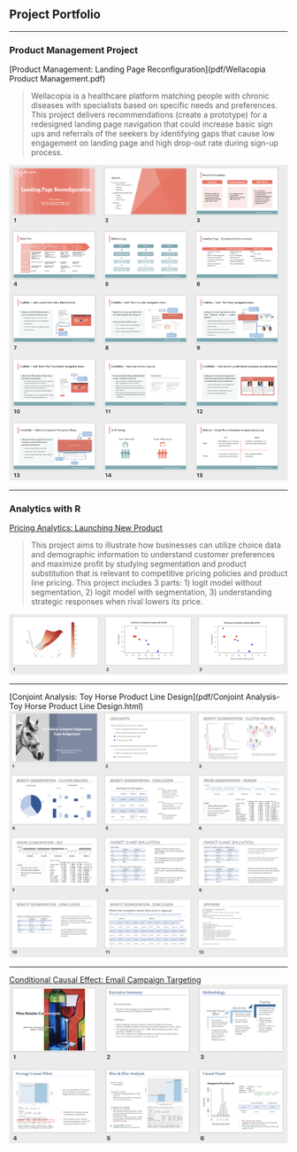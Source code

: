 ## Project Portfolio

---

### Product Management Project 

[Product Management: Landing Page Reconfiguration](pdf/Wellacopia Product Management.pdf)
> Wellacopia is a healthcare platform matching people with chronic diseases with specialists based on specific needs and preferences. This project delivers recommendations (create a prototype) for a redesigned landing page navigation that could increase basic sign ups and referrals of the seekers by identifying gaps that cause low engagement on landing page and high drop-out rate during sign-up process.
<img src="images/wellacopiaUpdate.png"/>

---

### Analytics with R 

[Pricing Analytics: Launching New Product](pdf/Pricing-Project2.html)
> This project aims to illustrate how businesses can utilize choice data and demographic information to understand customer preferences and maximize profit by studying segmentation and product substitution that is relevant to competitive pricing policies and product line pricing. This project includes 3 parts: 1) logit model without segmentation, 2) logit model with segmentation, 3) understanding strategic responses when rival lowers its price.
<img src="images/pricing2Plot.png"/>

---
[Conjoint Analysis: Toy Horse Product Line Design](pdf/Conjoint Analysis-Toy Horse Product Line Design.html)
<img src="images/Screen Shot 2020-02-19 at 6.17.35 PM.png"/>

---
[Conditional Causal Effect: Email Campaign Targeting](pdf/wineRetailer.html)
<img src="images/wineRetailer.png"/>

